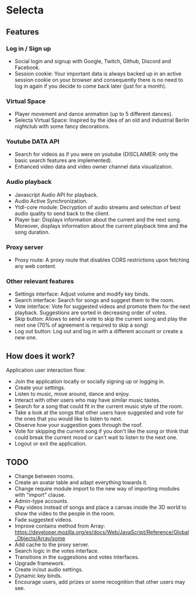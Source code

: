 # Selecta

## Features

### Log in / Sign up
- Social login and signup with Google, Twitch, Github, Discord and Facebook.
- Session cookie: Your important data is always backed up in an active session cookie on your browser and consequently there is no need to log in again if you decide to come back later (just for a month).

### Virtual Space
- Player movement and dance animation (up to 5 different dances).
- Selecta Virtual Space: Inspired by the idea of an old and industrial Berlin nightclub with some fancy decorations.

### Youtube DATA API
- Search for videos as if you were on youtube (DISCLAIMER: only the basic search features are implemented).
- Enhanced video data and video owner channel data visualization.

### Audio playback
- Javascript Audio API for playback.
- Audio Active Synchronization.
- Ytdl-core module: Decryption of audio streams and selection of best audio quality to send back to the client.
- Player bar: Displays information about the current and the next song. Moreover, displays information about the current playback time and the song duration.

### Proxy server
- Proxy route: A proxy route that disables CORS restrictions upon fetching any web content.

### Other relevant features
- Settings interface: Adjust volume and modify key binds.
- Search interface: Search for songs and suggest them to the room.
- Vote interface: Vote for suggested videos and promote them for the next playback. Suggestions are sorted in decreasing order of votes.
- Skip button: Allows to send a vote to skip the current song and play the next one (70% of agreement is required to skip a song)
- Log out button: Log out and log in with a different account or create a new one.

## How does it work?

Application user interaction flow:

- Join the application locally or socially signing up or logging in.
- Create your settings.
- Listen to music, move around, dance and enjoy.
- Interact with other users who may have similar music tastes.
- Search for a song that could fit in the current music style of the room.
- Take a look at the songs that other users have suggested and vote for the ones that you would like to listen to next.
- Observe how your suggestion goes through the roof.
- Vote for skipping the current song if you don't like the song or think that could break the current mood or can't wait to listen to the next one.
- Logout or exit the application.

## TODO

- Change between rooms.
- Create an avatar table and adapt everything towards it.
- Change require module import to the new way of importing modules with "import" clause.
- Admin-type accounts.
- Play videos instead of songs and place a canvas inside the 3D world to show the video to the people in the room.
- Fade suggested videos.
- Improve contains method from Array: https://developer.mozilla.org/es/docs/Web/JavaScript/Reference/Global_Objects/Array/some
- Add cache to the proxy server.
- Search logic in the votes interface.
- Transitions in the suggestions and votes interfaces.
- Upgrade framework.
- Create in/out audio settings.
- Dynamic key binds.
- Encourage users, add prizes or some recognition that other users may see.

